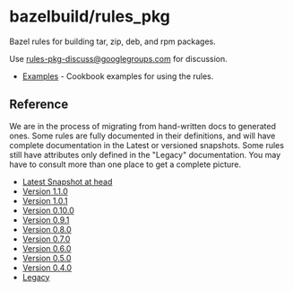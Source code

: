 # bazelbuild/rules_pkg

Bazel rules for building tar, zip, deb, and rpm packages.

Use rules-pkg-discuss@googlegroups.com for discussion.

*   [Examples](https://github.com/bazelbuild/rules_pkg/tree/main/examples) -
    Cookbook examples for using the rules.

## Reference

We are in the process of migrating from hand-written docs to generated ones.
Some rules are fully documented in their definitions, and will have complete
documentation in the Latest or versioned snapshots. Some rules still have
attributes only defined in the "Legacy" documentation. You may have to
consult more than one place to get a complete picture.

*   [Latest Snapshot at head](latest.md)
*   [Version 1.1.0](1.1.0/reference.md)
*   [Version 1.0.1](1.0.1/reference.md)
*   [Version 0.10.0](0.10.0/reference.md)
*   [Version 0.9.1](0.9.1/reference.md)
*   [Version 0.8.0](0.8.0/reference.md)
*   [Version 0.7.0](0.7.0/reference.md)
*   [Version 0.6.0](0.6.0/reference.md)
*   [Version 0.5.0](0.5.0/reference.md)
*   [Version 0.4.0](0.4.0/reference.md)
*   [Legacy](https://github.com/bazelbuild/rules_pkg/blob/main/pkg/docs/reference.md)
